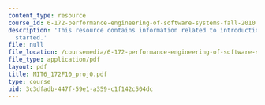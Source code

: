 ```yaml
---
content_type: resource
course_id: 6-172-performance-engineering-of-software-systems-fall-2010
description: 'This resource contains information related to introduction: getting
  started.'
file: null
file_location: /coursemedia/6-172-performance-engineering-of-software-systems-fall-2010/3c3dfadb447f59e1a359c1f142c504dc_MIT6_172F10_proj0.pdf
file_type: application/pdf
layout: pdf
title: MIT6_172F10_proj0.pdf
type: course
uid: 3c3dfadb-447f-59e1-a359-c1f142c504dc
---
```

